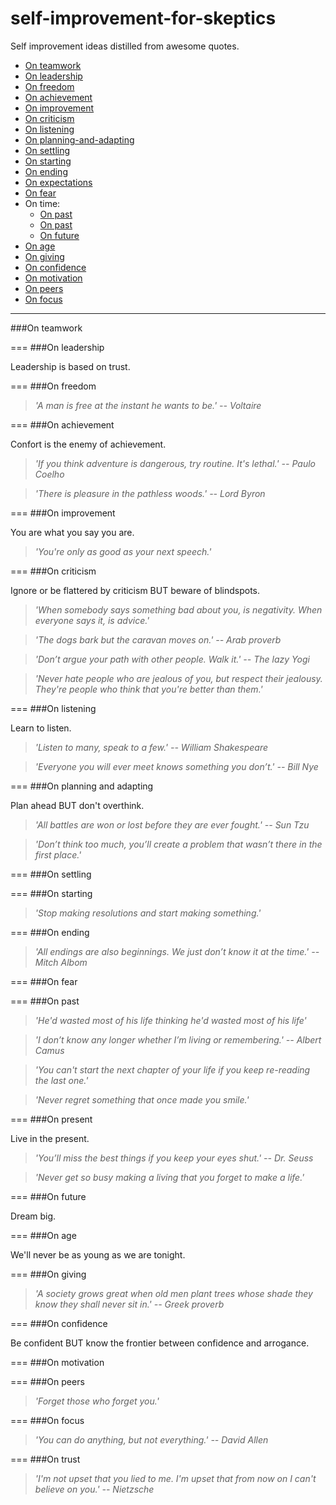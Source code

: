 # self-improvement-for-skeptics
Self improvement ideas distilled from awesome quotes.

- [On teamwork](#on-teamwork)
- [On leadership](#on-leadership)
- [On freedom](#on-freedom)
- [On achievement](#on-achievement)
- [On improvement](#on-improvement)
- [On criticism](#on-criticism)
- [On listening](#on-listening)
- [On planning-and-adapting](#on-planning-and-adapting)
- [On settling](#on-settling)
- [On starting](#on-starting)
- [On ending](#on-ending)
- [On expectations](#on-expectations)
- [On fear](#on-fear)
- On time:
  - [On past](#on-past)
  - [On past](#on-present)
  - [On future](#on-future)
- [On age](#on-age)
- [On giving](#on-giving)
- [On confidence](#on-confidence)
- [On motivation](#on-motivation)
- [On peers](#on-peers)
- [On focus](#on-focus)

---
###On teamwork

===
###On leadership

Leadership is based on trust.

===
###On freedom

> *'A man is free at the instant he wants to be.' -- Voltaire*

===
###On achievement

Confort is the enemy of achievement.

> *'If you think adventure is dangerous, try routine. It's lethal.' -- Paulo Coelho*

> *'There is pleasure in the pathless woods.' -- Lord Byron*

===
###On improvement

You are what you say you are.

> *'You're only as good as your next speech.'*

===
###On criticism

Ignore or be flattered by criticism BUT beware of blindspots.

> *'When somebody says something bad about you, is negativity. When everyone says it, is advice.'*

> *'The dogs bark but the caravan moves on.' -- Arab proverb*

> *'Don’t argue your path with other people. Walk it.' -- The lazy Yogi*

> *'Never hate people who are jealous of you, but respect their jealousy. They're people who think that you're better than them.'*

===
###On listening

Learn to listen.

> *'Listen to many, speak to a few.' -- William Shakespeare*

> *'Everyone you will ever meet knows something you don’t.' -- Bill Nye*

===
###On planning and adapting

Plan ahead BUT don't overthink.

> *'All battles are won or lost before they are ever fought.' -- Sun Tzu*

> *'Don’t think too much, you’ll create a problem that wasn’t there in the first place.'*

===
###On settling

===
###On starting

> *'Stop making resolutions and start making something.'*

===
###On ending

> *'All endings are also beginnings. We just don’t know it at the time.' --  Mitch Albom*

===
###On fear

===
###On past

> *'He'd wasted most of his life thinking he'd wasted most of his life'*

> *'I don’t know any longer whether I’m living or remembering.' -- Albert Camus*

> *'You can't start the next chapter of your life if you keep re-reading the last one.'*

> *'Never regret something that once made you smile.'*

===
###On present

Live in the present.

> *'You’ll miss the best things if you keep your eyes shut.' -- Dr. Seuss*

> *'Never get so busy making a living that you forget to make a life.'*

===
###On future

Dream big.

===
###On age

We'll never be as young as we are tonight.

===
###On giving

> *'A society grows great when old men plant trees whose shade they know they shall never sit in.' -- Greek proverb*

===
###On confidence

Be confident BUT know the frontier between confidence and arrogance.

===
###On motivation

===
###On peers

> *'Forget those who forget you.'*

===
###On focus

> *'You can do anything, but not everything.' -- David Allen*

===
###On trust

> *'I'm not upset that you lied to me. I'm upset that from now on I can't believe on you.' -- Nietzsche*